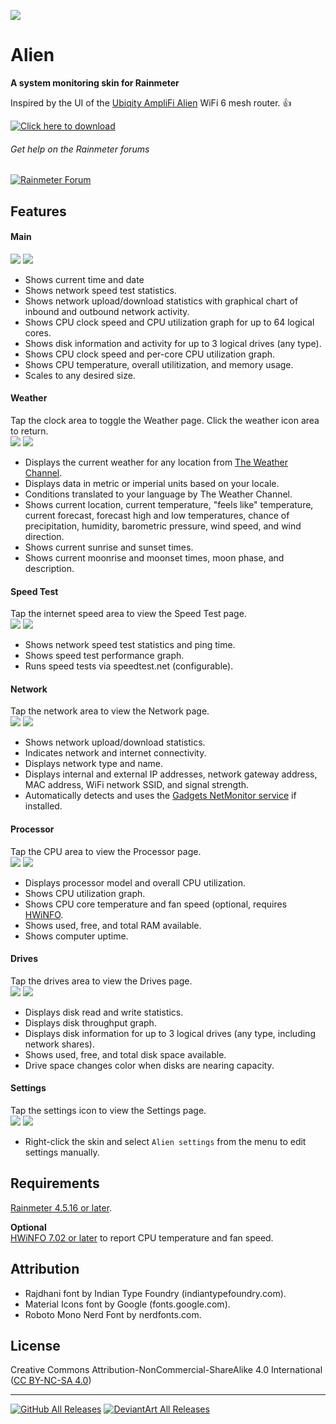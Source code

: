 ![](https://github.com/SilverAzide/Alien/wiki/Images/Alien.png)
# Alien
**A system monitoring skin for Rainmeter**

Inspired by the UI of the [Ubiqity AmpliFi Alien](https://amplifi.com/alien) WiFi 6 mesh router. :thumbsup:

[![Click here to download](https://img.shields.io/github/v/release/SilverAzide/Alien?logo=github&label=Click%20here%20to%20download&color=008000&style=for-the-badge)](https://github.com/SilverAzide/Alien/releases/download/v1.2.0/Alien_1.2.0.rmskin)

###### Get help on the Rainmeter forums
[![Rainmeter Forum](https://img.shields.io/static/v1?label=Rainmeter%20Forum&message=Alien&colorA=f0f0f0&colorB=008000&style=flat-square&logo=data%3Aimage%2Fpng%3Bbase64%2CiVBORw0KGgoAAAANSUhEUgAAAAsAAAAQCAYAAADAvYV%2BAAAABHNCSVQICAgIfAhkiAAAAAlwSFlzAAAESwAABEsBbzH2CgAAABl0RVh0U29mdHdhcmUAd3d3Lmlua3NjYXBlLm9yZ5vuPBoAAAH6SURBVCiRhdJPSJNhHAfw7%2FO8z%2Fu8%2F3w3bW05WVlr4XRzyw0iFRfF7FIepD8UQn9Mq8MWBnXpsPDapVuhyyKKqE4lHSoKqUPUwYQkgkqtiBAcCTU22db7dLFyueh3%2FPHh%2B%2BUHP6DCNCTS6yrt6d8LX%2FKyU2HSS39iqPm%2F2KXLF7aHvKajSr8BCPJPHDwx3GbT1c4z3TGpub62PnLq6qHKeM9tydS0a6ldW%2ByUEJze2W5yKp3bOHClehmOrM72tW7wOJs8TgCAw9Swvz1oU7g0WIajR4dkzthgfzxqLq3d1xbkFDgQOn7R9RtbVXJfrHGt7q4us1Bkhp6OsG7YjdQiFoQzluqPR8rlr1M2N3EI9PiS123Un0zH%2FHUOvlLnKH5%2BCuvbp2XpnWGfrEuFvUzjfNvWgLcm%2FyyFwtQdAAR8fRfUyACo4YY1%2FxaxBo8x9npmB5MAVZYoIbK2mCVQmBpFYfoeqOEGkRSwlhGACJXmiqWHD169n1eCvSDc9qdfWLCyX6C2JPB4ciaXzRdGpbkXdz%2Fooee77XaXK9RxmArLAmEq2KootNazmMh7xcjY%2BGwmI44QAAicvLTC5PxReE2tt3tTo72uxkTmew73J95ln7z5OJcrleKT53unlzyKIIFEusthMw5aQtRTgtmv2YVbysKPm%2BPDx4oA8BMJrI6FKL9sKAAAAABJRU5ErkJggg%3D%3D)](https://forum.rainmeter.net/viewtopic.php?f=132&t=37665)

## Features
#### Main
![](https://github.com/SilverAzide/Alien/wiki/Images/Spacer.png) ![](https://github.com/SilverAzide/Alien/wiki/Images/AlienMain.png)
* Shows current time and date
* Shows network speed test statistics.
* Shows network upload/download statistics with graphical chart of inbound and outbound network activity.
* Shows CPU clock speed and CPU utilization graph for up to 64 logical cores.
* Shows disk information and activity for up to 3 logical drives (any type).
* Shows CPU clock speed and per-core CPU utilization graph.
* Shows CPU temperature, overall utilitization, and memory usage.
* Scales to any desired size.
#### Weather
Tap the clock area to toggle the Weather page. Click the weather icon area to return.<br>
![](https://github.com/SilverAzide/Alien/wiki/Images/Spacer.png) ![](https://github.com/SilverAzide/Alien/wiki/Images/AlienWeather.png)
* Displays the current weather for any location from [The Weather Channel](http://www.weather.com/).
* Displays data in metric or imperial units based on your locale.
* Conditions translated to your language by The Weather Channel.
* Shows current location, current temperature, "feels like" temperature, current forecast, forecast high and low temperatures, chance of precipitation, humidity, barometric pressure, wind speed, and wind direction.
* Shows current sunrise and sunset times.
* Shows current moonrise and moonset times, moon phase, and description.
#### Speed Test
Tap the internet speed area to view the Speed Test page.<br>
![](https://github.com/SilverAzide/Alien/wiki/Images/Spacer.png) ![](https://github.com/SilverAzide/Alien/wiki/Images/AlienSpeedTest.png)
* Shows network speed test statistics and ping time.
* Shows speed test performance graph.
* Runs speed tests via speedtest.net (configurable).
#### Network
Tap the network area to view the Network page.<br>
![](https://github.com/SilverAzide/Alien/wiki/Images/Spacer.png) ![](https://github.com/SilverAzide/Alien/wiki/Images/AlienNetwork.png)
* Shows network upload/download statistics.
* Indicates network and internet connectivity.
* Displays network type and name.
* Displays internal and external IP addresses, network gateway address, MAC address, WiFi network SSID, and signal strength.
* Automatically detects and uses the [Gadgets NetMonitor service](https://github.com/SilverAzide/Gadgets/wiki/INFO-Network-statistics-monitoring#info-network-statistics-monitoring) if installed.
#### Processor
Tap the CPU area to view the Processor page.<br>
![](https://github.com/SilverAzide/Alien/wiki/Images/Spacer.png) ![](https://github.com/SilverAzide/Alien/wiki/Images/AlienCpu.png)
* Displays processor model and overall CPU utilization.
* Shows CPU utilization graph.
* Shows CPU core temperature and fan speed (optional, requires [HWiNFO](http://www.hwinfo.com).
* Shows used, free, and total RAM available.
* Shows computer uptime.
#### Drives
Tap the drives area to view the Drives page.<br>
![](https://github.com/SilverAzide/Alien/wiki/Images/Spacer.png) ![](https://github.com/SilverAzide/Alien/wiki/Images/AlienDrives.png)
* Displays disk read and write statistics.
* Displays disk throughput graph.
* Displays disk information for up to 3 logical drives (any type, including network shares).
* Shows used, free, and total disk space available.
* Drive space changes color when disks are nearing capacity.
#### Settings
Tap the settings icon to view the Settings page.<br>
![](https://github.com/SilverAzide/Alien/wiki/Images/Spacer.png) ![](https://github.com/SilverAzide/Alien/wiki/Images/AlienSettings.png)
* Right-click the skin and select `Alien settings` from the menu to edit settings manually.

## Requirements
[Rainmeter 4.5.16 or later](https://www.rainmeter.net).

**Optional**<br>
[HWiNFO 7.02 or later](https://www.hwinfo.com) to report CPU temperature and fan speed.

## Attribution
* Rajdhani font by Indian Type Foundry (indiantypefoundry.com).
* Material Icons font by Google (fonts.google.com).
* Roboto Mono Nerd Font by nerdfonts.com.

## License
Creative Commons Attribution-NonCommercial-ShareAlike 4.0 International ([CC BY-NC-SA 4.0](https://creativecommons.org/licenses/by-nc-sa/4.0/))

---
[![GitHub All Releases](https://img.shields.io/github/downloads/SilverAzide/Alien/total?logo=github&color=blue&style=for-the-badge)](https://github.com/SilverAzide/Alien/releases)
[![DeviantArt All Releases](https://img.shields.io/badge/dynamic/json?logo=deviantart&label=Downloads&color=05cc47&style=for-the-badge&query=%24.community.statistics._attributes.downloads&url=https%3A%2F%2Fbackend.deviantart.com%2Foembed%3Furl%3Dhttps%253A%252F%252Fwww.deviantart.com%252Fsilverazide2%252Fart%252FAlien-1-2-0-881798919%26format%3Djson)](https://www.deviantart.com/silverazide2/art/Alien-1-2-0-881798919)

